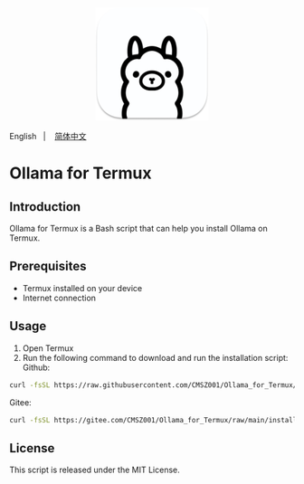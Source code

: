 <div align="center">
  <img alt="ollama" height="200px" src="./_images/ollama.png">
</div>

English
&nbsp;&nbsp;| &nbsp;&nbsp;
<a href="./README_zh-cn.md">简体中文</a>

# Ollama for Termux

## Introduction
Ollama for Termux is a Bash script that can help you install Ollama on Termux.

## Prerequisites

- Termux installed on your device
- Internet connection

## Usage

1. Open Termux
2. Run the following command to download and run the installation script:
Github:
```bash
curl -fsSL https://raw.githubusercontent.com/CMSZ001/Ollama_for_Termux/refs/heads/main/install.sh | bash
```
Gitee:
```bash
curl -fsSL https://gitee.com/CMSZ001/Ollama_for_Termux/raw/main/install.sh | bash
```

## License

This script is released under the MIT License.
